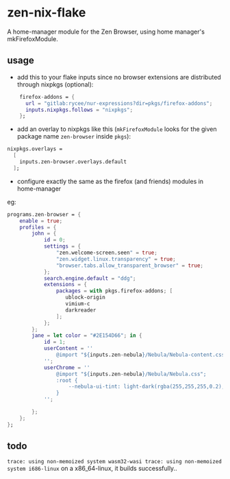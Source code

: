 # zen-nix-flake
A home-manager module for the Zen Browser, using home manager's mkFirefoxModule.


## usage

- add this to your flake inputs since no browser extensions are distributed through nixpkgs (optional):
``` nix
    firefox-addons = {
      url = "gitlab:rycee/nur-expressions?dir=pkgs/firefox-addons";
      inputs.nixpkgs.follows = "nixpkgs";
    };
```
- add an overlay to nixpkgs like this (`mkFirefoxModule` looks for the given package name `zen-browser` inside `pkgs`):
``` nix
nixpkgs.overlays =
  [
    inputs.zen-browser.overlays.default
  ];

```

- configure exactly the same as the firefox (and friends) modules in home-manager

eg:
```nix
programs.zen-browser = {
    enable = true;
    profiles = {
        john = {
            id = 0;
            settings = {
                "zen.welcome-screen.seen" = true;
                "zen.widget.linux.transparency" = true;
                "browser.tabs.allow_transparent_browser" = true;
            };
            search.engine.default = "ddg";
            extensions = {
                packages = with pkgs.firefox-addons; [
                   ublock-origin
                   vimium-c
                   darkreader
                ];
            };
        };
        jane = let color = "#2E154D66"; in {
            id = 1;
            userContent = ''
                @import "${inputs.zen-nebula}/Nebula/Nebula-content.css";
            '';
            userChrome = ''
                @import "${inputs.zen-nebula}/Nebula/Nebula.css";
                :root {
                    --nebula-ui-tint: light-dark(rgba(255,255,255,0.2),${color}); /* Edit the color values to change the tint of sidebar and etc. */
                }
            '';

        };
    };
};
```

## todo
``trace: using non-memoized system wasm32-wasi
trace: using non-memoized system i686-linux``
on a x86_64-linux, it builds successfully..

